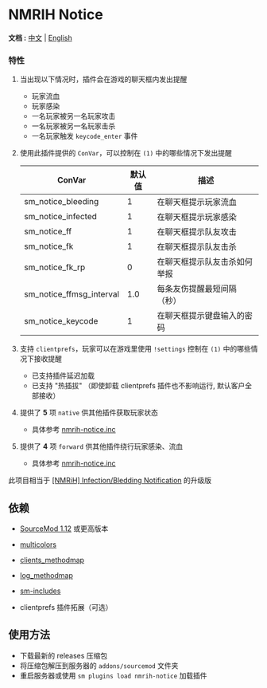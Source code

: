 # NMRIH Notice

**文档 :** [中文](./readme-CN.md) | [English](./readme.md)

### 特性

1. 当出现以下情况时，插件会在游戏的聊天框内发出提醒
    - 玩家流血
    - 玩家感染
    - 一名玩家被另一名玩家攻击
    - 一名玩家被另一名玩家击杀
    - 一名玩家触发 `keycode_enter` 事件

2. 使用此插件提供的 `ConVar`，可以控制在 `(1)` 中的哪些情况下发出提醒

   | ConVar                  | 默认值 | 描述            |
   |-------------------------|-----|---------------|
   | sm_notice_bleeding      | 1   | 在聊天框提示玩家流血    |
   | sm_notice_infected      | 1   | 在聊天框提示玩家感染    |
   | sm_notice_ff            | 1   | 在聊天框提示队友攻击    |
   | sm_notice_fk            | 1   | 在聊天框提示队友击杀    |
   | sm_notice_fk_rp         | 0   | 在聊天框提示队友击杀如何举报 |
   | sm_notice_ffmsg_interval | 1.0 | 每条友伤提醒最短间隔（秒） |
   | sm_notice_keycode       | 1   | 在聊天框提示键盘输入的密码 |

3. 支持 `clientprefs`，玩家可以在游戏里使用 `!settings` 控制在 `(1)` 中的哪些情况下接收提醒
    - 已支持插件延迟加载
    - 已支持 "热插拔" （即使卸载 clientprefs 插件也不影响运行, 默认客户全部接收）

4. 提供了 **5** 项 `native` 供其他插件获取玩家状态
    - 具体参考 [nmrih-notice.inc](./scripting/include/nmrih-notice.inc)

5. 提供了 **4** 项 `forward` 供其他插件绕行玩家感染、流血
    - 具体参考 [nmrih-notice.inc](./scripting/include/nmrih-notice.inc)

此项目相当于 [[NMRiH] Infection/Bledding Notification](https://forums.alliedmods.net/showthread.php?p=2335718) 的升级版

## 依赖

- [SourceMod 1.12](https://www.sourcemod.net/downloads.php?branch=dev) 或更高版本

- [multicolors](https://github.com/Bara/Multi-Colors)

- [clients_methodmap](https://forums.alliedmods.net/showthread.php?t=307157)

- [log_methodmap](https://github.com/F1F88/sm-logdebug)

- [sm-includes](https://github.com/F1F88/sm-includes)

- clientprefs 插件拓展（可选）

## 使用方法

- 下载最新的 releases 压缩包
- 将压缩包解压到服务器的 `addons/sourcemod` 文件夹
- 重启服务器或使用 `sm plugins load nmrih-notice` 加载插件
